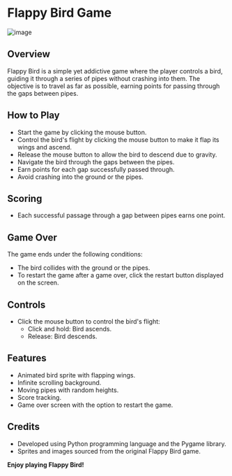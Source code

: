 # Flappy Bird Game

![image](https://github.com/AfonsoSantos44/Python_Games/assets/126657273/f70172d9-1cef-4d04-9c8e-73fa1955de94)


## Overview
Flappy Bird is a simple yet addictive game where the player controls a bird, guiding it through a series of pipes without crashing into them. The objective is to travel as far as possible, earning points for passing through the gaps between pipes.

## How to Play
- Start the game by clicking the mouse button.
- Control the bird's flight by clicking the mouse button to make it flap its wings and ascend.
- Release the mouse button to allow the bird to descend due to gravity.
- Navigate the bird through the gaps between the pipes.
- Earn points for each gap successfully passed through.
- Avoid crashing into the ground or the pipes.

## Scoring
- Each successful passage through a gap between pipes earns one point.

## Game Over
The game ends under the following conditions:
- The bird collides with the ground or the pipes.
- To restart the game after a game over, click the restart button displayed on the screen.

## Controls
- Click the mouse button to control the bird's flight:
  - Click and hold: Bird ascends.
  - Release: Bird descends.

## Features
- Animated bird sprite with flapping wings.
- Infinite scrolling background.
- Moving pipes with random heights.
- Score tracking.
- Game over screen with the option to restart the game.

## Credits
- Developed using Python programming language and the Pygame library.
- Sprites and images sourced from the original Flappy Bird game.

**Enjoy playing Flappy Bird!**
